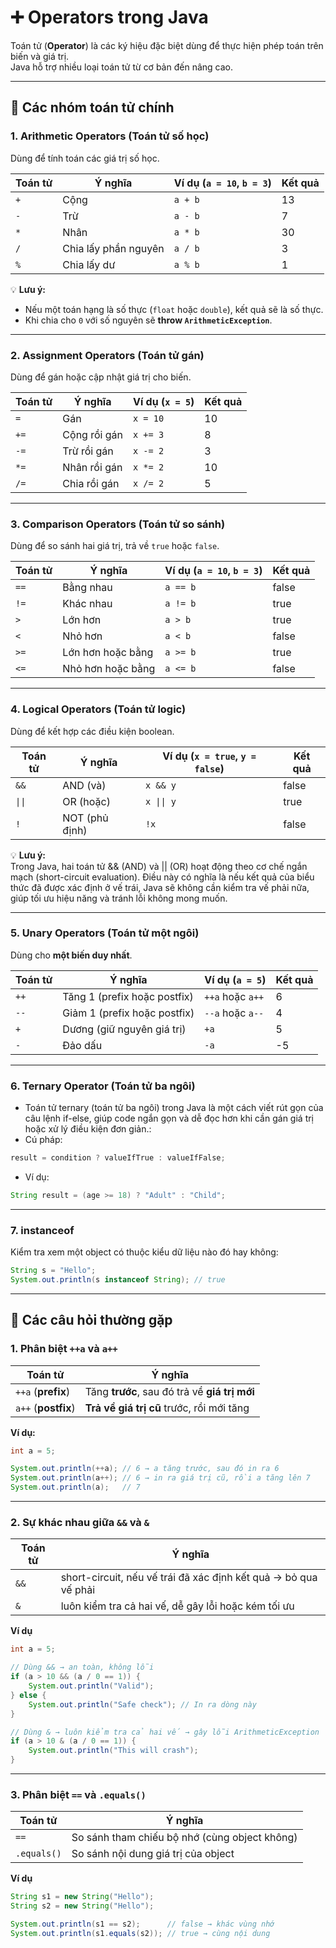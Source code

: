 # ➕ Operators trong Java

Toán tử (**Operator**) là các ký hiệu đặc biệt dùng để thực hiện phép toán trên biến và giá trị.  
Java hỗ trợ nhiều loại toán tử từ cơ bản đến nâng cao.  

---

## 🧩 Các nhóm toán tử chính

### 1. **Arithmetic Operators (Toán tử số học)**
Dùng để tính toán các giá trị số học.

| Toán tử | Ý nghĩa      | Ví dụ (`a = 10`, `b = 3`) | Kết quả |
|---------|--------------|----------------------------|---------|
| `+`     | Cộng         | `a + b`                    | 13      |
| `-`     | Trừ          | `a - b`                    | 7       |
| `*`     | Nhân         | `a * b`                    | 30      |
| `/`     | Chia lấy phần nguyên | `a / b`            | 3       |
| `%`     | Chia lấy dư  | `a % b`                    | 1       |

💡 **Lưu ý:**  
- Nếu một toán hạng là số thực (`float` hoặc `double`), kết quả sẽ là số thực.
- Khi chia cho `0` với số nguyên sẽ **throw `ArithmeticException`**.

---

### 2. **Assignment Operators (Toán tử gán)**
Dùng để gán hoặc cập nhật giá trị cho biến.

| Toán tử | Ý nghĩa                 | Ví dụ (`x = 5`) | Kết quả |
|---------|------------------------|----------------|---------|
| `=`     | Gán                     | `x = 10`       | 10      |
| `+=`    | Cộng rồi gán            | `x += 3`       | 8       |
| `-=`    | Trừ rồi gán             | `x -= 2`       | 3       |
| `*=`    | Nhân rồi gán            | `x *= 2`       | 10      |
| `/=`    | Chia rồi gán            | `x /= 2`       | 5       |

---

### 3. **Comparison Operators (Toán tử so sánh)**
Dùng để so sánh hai giá trị, trả về `true` hoặc `false`.

| Toán tử | Ý nghĩa | Ví dụ (`a = 10`, `b = 3`) | Kết quả |
|---------|---------|---------------------------|---------|
| `==`    | Bằng nhau | `a == b`                | false   |
| `!=`    | Khác nhau | `a != b`                | true    |
| `>`     | Lớn hơn | `a > b`                   | true    |
| `<`     | Nhỏ hơn | `a < b`                   | false   |
| `>=`    | Lớn hơn hoặc bằng | `a >= b`       | true    |
| `<=`    | Nhỏ hơn hoặc bằng | `a <= b`       | false   |

---

### 4. **Logical Operators (Toán tử logic)**
Dùng để kết hợp các điều kiện boolean.

| Toán tử | Ý nghĩa        | Ví dụ (`x = true`, `y = false`) | Kết quả |
|---------|----------------|---------------------------------|---------|
| `&&`    | AND (và)       | `x && y`                        | false   |
| `\|\|`  | OR (hoặc)      | `x \|\| y`                       | true    |
| `!`     | NOT (phủ định) | `!x`                            | false   |

💡 **Lưu ý:**  
Trong Java, hai toán tử && (AND) và || (OR) hoạt động theo cơ chế ngắn mạch (short-circuit evaluation).
Điều này có nghĩa là nếu kết quả của biểu thức đã được xác định ở vế trái, Java sẽ không cần kiểm tra vế phải nữa, giúp tối ưu hiệu năng và tránh lỗi không mong muốn.

---

### 5. **Unary Operators (Toán tử một ngôi)**
Dùng cho **một biến duy nhất**.

| Toán tử | Ý nghĩa | Ví dụ (`a = 5`) | Kết quả |
|---------|---------|-----------------|---------|
| `++`    | Tăng 1 (prefix hoặc postfix) | `++a` hoặc `a++` | 6 |
| `--`    | Giảm 1 (prefix hoặc postfix) | `--a` hoặc `a--` | 4 |
| `+`     | Dương (giữ nguyên giá trị) | `+a` | 5 |
| `-`     | Đảo dấu | `-a` | -5 |

---

### 6. **Ternary Operator (Toán tử ba ngôi)**
- Toán tử ternary (toán tử ba ngôi) trong Java là một cách viết rút gọn của câu lệnh if-else, giúp code ngắn gọn và dễ đọc hơn khi cần gán giá trị hoặc xử lý điều kiện đơn giản.:
- Cú pháp: 
```java
result = condition ? valueIfTrue : valueIfFalse;
```
- Ví dụ: 
```java
String result = (age >= 18) ? "Adult" : "Child";
```
---

### 7. **instanceof**
Kiểm tra xem một object có thuộc kiểu dữ liệu nào đó hay không:
```java
String s = "Hello";
System.out.println(s instanceof String); // true
```
---
## 🧩 Các câu hỏi thường gặp

### 1. Phân biệt `++a` và `a++`
| Toán tử | Ý nghĩa |
|---------|----------|
| `++a` (**prefix**) | Tăng **trước**, sau đó trả về **giá trị mới** |
| `a++` (**postfix**) | **Trả về giá trị cũ** trước, rồi mới tăng |

**Ví dụ:**
```java
int a = 5;

System.out.println(++a); // 6 → a tăng trước, sau đó in ra 6
System.out.println(a++); // 6 → in ra giá trị cũ, rồi a tăng lên 7
System.out.println(a);   // 7
```
---

### 2. Sự khác nhau giữa `&&` và `&`
| Toán tử | Ý nghĩa |
|---------|----------|
| `&&` | short-circuit, nếu vế trái đã xác định kết quả → bỏ qua vế phải|
| `&`  | luôn kiểm tra cả hai vế, dễ gây lỗi hoặc kém tối ưu|

**Ví dụ**
```java
int a = 5;

// Dùng && → an toàn, không lỗi
if (a > 10 && (a / 0 == 1)) {
    System.out.println("Valid");
} else {
    System.out.println("Safe check"); // In ra dòng này
}

// Dùng & → luôn kiểm tra cả hai vế → gây lỗi ArithmeticException
if (a > 10 & (a / 0 == 1)) {
    System.out.println("This will crash");
}
```
---
### 3. Phân biệt `==` và `.equals()`
| Toán tử | Ý nghĩa |
|---------|----------|
| `==` | So sánh tham chiếu bộ nhớ (cùng object không) |
|`.equals()`  | So sánh nội dung giá trị của object|

**Ví dụ**
```java
String s1 = new String("Hello");
String s2 = new String("Hello");

System.out.println(s1 == s2);      // false → khác vùng nhớ
System.out.println(s1.equals(s2)); // true → cùng nội dung
```


